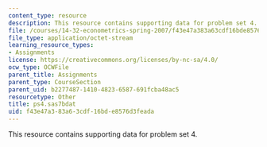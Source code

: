 ```yaml
---
content_type: resource
description: This resource contains supporting data for problem set 4.
file: /courses/14-32-econometrics-spring-2007/f43e47a383a63cdf16bde8576d3feada_ps4.sas7bdat
file_type: application/octet-stream
learning_resource_types:
- Assignments
license: https://creativecommons.org/licenses/by-nc-sa/4.0/
ocw_type: OCWFile
parent_title: Assignments
parent_type: CourseSection
parent_uid: b2277487-1410-4823-6587-691fcba48ac5
resourcetype: Other
title: ps4.sas7bdat
uid: f43e47a3-83a6-3cdf-16bd-e8576d3feada
---
```

This resource contains supporting data for problem set 4.